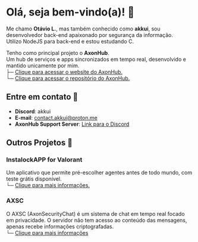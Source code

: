 # Olá, seja bem-vindo(a)! 👋
Me chamo **Otávio L.**, mas também conhecido como **akkui**, sou desenvolvedor back-end apaixonado por segurança da informação.<br>
Utilizo NodeJS para back-end e estou estudando C.<br>

Tenho como principal projeto o **AxonHub**.<br>
Um hub de serviços e apps sincronizados em tempo real, desenvolvido e mantido unicamente por mim.<br>
├─ [Clique para acessar o website do AxonHub.](https://axonhub.glitch.me/)<br>
└─ [Clique para acessar o repositório do AxonHub.](https://github.com/akkui/AxonDevelopmentLab/)

## Entre em contato 👥
- **Discord**: akkui  
- **E-mail**: contact.akkui@proton.me  
- **AxonHub Support Server**: [Link para o Discord](https://axonhub.glitch.me/discord)

## Outros Projetos 📂

### InstalockAPP for Valorant
Um aplicativo que permite pré-escolher agentes antes de todo mundo, com teste grátis disponível.  
└─ [Clique para mais informações.](https://axonhub.glitch.me/services/instalock)

### AXSC
O AXSC (AxonSecurityChat) é um sistema de chat em tempo real focado em privacidade. O servidor não tem acesso ao conteúdo das mensagens, apenas recebe informações criptografadas.  
└─ [Clique para mais informações](https://github.com/akkui/AXSC)
